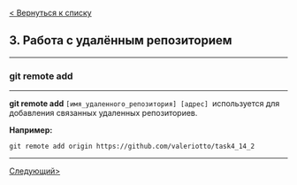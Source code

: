[< Вернуться к списку](./readme.md "На главную")

## 3. Работа с удалённым репозиторием
---
### git remote add
---
**git remote add** `[имя_удаленного_репозитория] [адрес] `используется для добавления связанных удаленных репозиториев.

**Например:**
```bash=
git remote add origin https://github.com/valeriotto/task4_14_2
```
---
[Следующий>](./7git-fetch.md "Next")